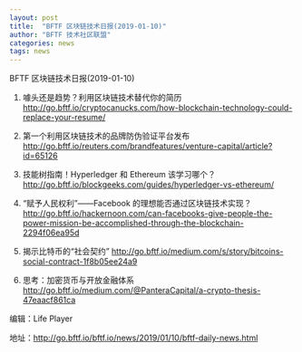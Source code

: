 ```yaml
---
layout: post
title:  "BFTF 区块链技术日报(2019-01-10)"
author: "BFTF 技术社区联盟"
categories: news
tags: news
---
```


BFTF 区块链技术日报(2019-01-10)

1. 噱头还是趋势？利用区块链技术替代你的简历 <http://go.bftf.io/cryptocanucks.com/how-blockchain-technology-could-replace-your-resume/>

2. 第一个利用区块链技术的品牌防伪验证平台发布 <http://go.bftf.io/reuters.com/brandfeatures/venture-capital/article?id=65126>

3. 技能树指南！Hyperledger 和 Ethereum 该学习哪个？ <http://go.bftf.io/blockgeeks.com/guides/hyperledger-vs-ethereum/>

4. “赋予人民权利”——Facebook 的理想能否通过区块链技术实现？ <http://go.bftf.io/hackernoon.com/can-facebooks-give-people-the-power-mission-be-accomplished-through-the-blockchain-2294f06ea95d>

5. 揭示比特币的“社会契约” <http://go.bftf.io/medium.com/s/story/bitcoins-social-contract-1f8b05ee24a9>

6. 思考：加密货币与开放金融体系 <http://go.bftf.io/medium.com/@PanteraCapital/a-crypto-thesis-47eaacf861ca>


编辑：Life Player

地址：http://go.bftf.io/bftf.io/news/2019/01/10/bftf-daily-news.html

